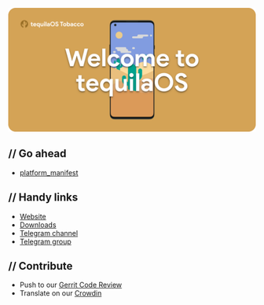 ![tequilaOS banner](https://raw.githubusercontent.com/tequilaOS/.github/main/banner.png)

## // Go ahead

- [platform_manifest](https://github.com/tequilaOS/platform_manifest)

## // Handy links
- [Website](https://tequilaOS.pl)
- [Downloads](https://tequilaOS.pl/download)
- [Telegram channel](https://t.me/tequilaOSbulletin)
- [Telegram group](https://t.me/tequilaOSchat)

## // Contribute
- Push to our [Gerrit Code Review](https://review.tequilaOS.pl)
- Translate on our [Crowdin](https://translate.tequilaOS.pl)